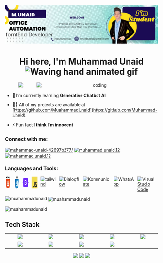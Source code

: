 ![logo](https://github.com/MuahammadUnaid/MuahammadUnaid/blob/main/unaid-baner.png)
<body>
  
  <div align="center">
    <h1> Hi here, I'm Muhammad Unaid 
	    <img src="https://raw.githubusercontent.com/nixin72/nixin72/master/wave.gif" 
         alt="Waving hand animated gif" height="45" width="45" />
	    <a href="https://github.com/MuahammadUnaid/my_project1"></h1>
  </div>	

 <p align="center">
<a href="https://github.com/MuahammadUnaid"><img src="https://readme-typing-svg.herokuapp.com/?lines=Front+End+Developer;Generative+Ai+chat+bot+Developer&font=Roboto&size=26&duration=3500&pause=500&center=true&width=500&height=50&color=eab676"></a>
	


<img align="right" alt="coding" width="400" src="https://user-images.githubusercontent.com/55389276/140866485-8fb1c876-9a8f-4d6a-98dc-08c4981eaf70.gif">



- 🌱 I’m currently learning **Generative Chatbot AI**

- 👨‍💻 All of my projects are available at [https://github.com/MuahammadUnaid](https://github.com/Muhammad-Unaid)

- ⚡ Fun fact **I think I'm innocent**

<h3 align="left">Connect with me:</h3>
<p align="left">
<a href="https://linkedin.com/in/muhammad-unaid-42697b277/" target="blank"><img align="center" src="https://raw.githubusercontent.com/rahuldkjain/github-profile-readme-generator/master/src/images/icons/Social/linked-in-alt.svg" alt="muhammad-unaid-42697b277/" height="30" width="40" /></a>
<a href="https://fb.com/muhammad.unaid.12" target="blank"><img align="center" src="https://raw.githubusercontent.com/rahuldkjain/github-profile-readme-generator/master/src/images/icons/Social/facebook.svg" alt="muhammad.unaid.12" height="30" width="40" /></a>
<a href="https://wa.me/923202059130" target="blank"><img align="center" src="https://raw.githubusercontent.com/rahuldkjain/github-profile-readme-generator/master/src/images/icons/Social/whatsapp.svg" alt="muhammad.unaid.12" height="30" width="40" /></a>
</p>

<h3 align="left">Languages and Tools:</h3>
<!-- <p align="left">  <img src="https://raw.githubusercontent.com/devicons/devicon/master/icons/bootstrap/bootstrap-plain-wordmark.svg" alt="bootstrap" width="40" height="40"/> 
	 <img src="https://raw.githubusercontent.com/devicons/devicon/master/icons/css3/css3-original-wordmark.svg" alt="css3" width="40" height="40"/>
	<a href="https://www.w3.org/html/" target="_blank" rel="noreferrer"> <img src="https://raw.githubusercontent.com/devicons/devicon/master/icons/html5/html5-original-wordmark.svg" alt="html5" width="40" height="40"/> </a>
	<a href="https://developer.mozilla.org/en-US/docs/Web/JavaScript" target="_blank" rel="noreferrer"> <img src="https://raw.githubusercontent.com/devicons/devicon/master/icons/javascript/javascript-original.svg" alt="javascript" width="40" height="40"/> </a>
	<a href="https://www.photoshop.com/en" target="_blank" rel="noreferrer"> <img src="https://raw.githubusercontent.com/devicons/devicon/master/icons/photoshop/photoshop-line.svg" alt="photoshop" width="40" height="40"/> </a> <a href="https://tailwindcss.com/" target="_blank" rel="noreferrer">
		<img src="https://www.vectorlogo.zone/logos/tailwindcss/tailwindcss-icon.svg" alt="tailwind" width="40" height="40"/> </a> -->
  <div style="display: flex; gap: 10px;">
  <a href="https://www.w3.org/html/" target="_blank" rel="noreferrer">
    <img src="https://raw.githubusercontent.com/devicons/devicon/master/icons/html5/html5-original-wordmark.svg" alt="html5" width="40" height="40"/>
  </a>
  
  <a href="https://developer.mozilla.org/en-US/docs/Web/CSS" target="_blank" rel="noreferrer">
    <img src="https://raw.githubusercontent.com/devicons/devicon/master/icons/css3/css3-original-wordmark.svg" alt="css3" width="40" height="40"/>
  </a>

   <a href="https://getbootstrap.com/" target="_blank" rel="noreferrer">
    <img src="https://raw.githubusercontent.com/devicons/devicon/master/icons/bootstrap/bootstrap-plain.svg" alt="bootstrap" width="40" height="40"/>
  </a>
  
  <a href="https://developer.mozilla.org/en-US/docs/Web/JavaScript" target="_blank" rel="noreferrer">
    <img src="https://raw.githubusercontent.com/devicons/devicon/master/icons/javascript/javascript-original.svg" alt="javascript" width="40" height="40"/>
  </a>
  
  <a href="https://tailwindcss.com/" target="_blank" rel="noreferrer">
    <img src="https://www.vectorlogo.zone/logos/tailwindcss/tailwindcss-icon.svg" alt="tailwind" width="40" height="40"/>
  </a>
   <!-- Dialogflow -->
  <a href="https://dialogflow.cloud.google.com/" target="_blank" rel="noreferrer">
    <img src="https://e7.pngegg.com/pngimages/72/731/png-clipart-dialogflow-chatbot-conversation-google-natural-language-processing-google-angle-rectangle.png" alt="Dialogflow" width="40" height="40"/>
  </a>

  <!-- Kommunicate -->
  <a href="https://www.kommunicate.io/" target="_blank" rel="noreferrer">
    <img src="https://www.kommunicate.io/images/Kommunicate_Logo.svg" alt="Kommunicate" width="40" height="40"/>
  </a>

  <!-- WhatsApp Bot -->
  <a href="https://www.whatsapp.com/" target="_blank" rel="noreferrer">
    <img src="https://upload.wikimedia.org/wikipedia/commons/6/6b/WhatsApp.svg" alt="WhatsApp" width="40" height="40"/>
  </a>

  <!-- Visual Studio Code -->
  <a href="https://code.visualstudio.com/" target="_blank" rel="noreferrer">
    <img src="https://upload.wikimedia.org/wikipedia/commons/9/9a/Visual_Studio_Code_1.35_icon.svg" alt="Visual Studio Code" width="40" height="40"/>
  </a>
</div>


</p>

<p><img align="left" src="https://github-readme-stats.vercel.app/api/top-langs?username=muahammadunaid&show_icons=true&locale=en&layout=compact" alt="muahammadunaid" /></p>

<p>&nbsp;<img align="center" src="https://github-readme-stats.vercel.app/api?username=muahammadunaid&show_icons=true&locale=en" alt="muahammadunaid" /></p>

<p><img align="center" src="https://github-readme-streak-stats.herokuapp.com/?user=muahammadunaid&" alt="muahammadunaid" /></p>
<h2>Tech Stack</h2>

<table width="100">
<tr>
    <td align='center' width="200">
        <img src="https://www.svgrepo.com/show/353648/dialogflow.svg" width="80">
    </td>

  <td align='center' width="200">
        <img src="https://upload.wikimedia.org/wikipedia/commons/thumb/c/cb/Google_Assistant_logo.svg/1200px-Google_Assistant_logo.svg.png"  width="80">
    </td>
 <td align='center' width="200">
        <img src="https://github.com/abranhe/programming-languages-logos/blob/master/src/javascript/javascript.svg" width="80">
    </td>
 <td align='center' width="200">
        <img src="https://fiverr-res.cloudinary.com/npm-assets/layout-server/fiverr-og-logo.5fd6463.png" width="100">
    </td>
 <td align='center' width="200">
        <img src="https://www.linkpicture.com/q/teachable.png">
    </td>
 
</tr>
 
<tr>
    <td align='center'>
        <img src="https://upload.wikimedia.org/wikipedia/commons/thumb/3/38/HTML5_Badge.svg/600px-HTML5_Badge.svg.png"  width="80">
    </td>
    <td align='center'>
        <img src="https://www.linkpicture.com/q/chatgpt_1.jpg" width="80">
    </td>
 <td align='center'>
        <img src="https://github.com/bestofjs/bestofjs-webui/blob/master/public/logos/vscode.svg" width="80">
    </td>
     <td align='center'>
        <img src="https://download.logo.wine/logo/Amazon_Alexa/Amazon_Alexa-Logo.wine.png">
    </td>
</tr>
 

    
</table>
</p>
<p align="center">
<a href="https://www.linkedin.com/in/muhammad-unaid-42697b277/"><img src="https://img.shields.io/badge/-Muhammad unaid?style=flat&logo=Linkedin&logoColor=white"/></a>
<a href="mailto:unaidsaab@gmail.com"><img src="#"/></a>
<a href="#"><img src="#"/></a>
 </p>
 
<br>
